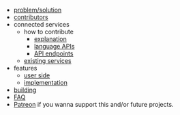 * [problem/solution](docs/idea.md)
* [contributors](docs/contributors.md)
* connected services
  * how to contribute
    * [explanation](docs/connected_services/how_to/explanation.md)
	* [language APIs](docs/connected_services/how_to/APIs.md)
	* [API endpoints](docs/connected_services/how_to/endpoints.md) 
  * [existing services](docs/connected_services/existing_services.md)
* features
  * [user side](docs/features/user_side.md)
  * [implementation](docs/features/implementations.md)
* [building](docs/building.md)
* [FAQ](docs/FAQ.md)
* [Patreon](https://www.patreon.com/twoxx) if you wanna support this and/or future projects.